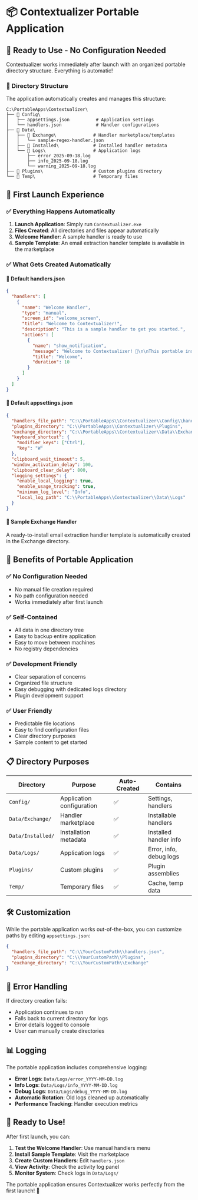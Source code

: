 # 📦 Contextualizer Portable Application

## 🎯 **Ready to Use - No Configuration Needed**

Contextualizer works immediately after launch with an organized portable directory structure. Everything is automatic!

### **📁 Directory Structure**

The application automatically creates and manages this structure:

```
C:\PortableApps\Contextualizer\
├── 📁 Config\
│   ├── appsettings.json          # Application settings
│   └── handlers.json             # Handler configurations
├── 📁 Data\
│   ├── 📁 Exchange\              # Handler marketplace/templates
│   │   └── sample-regex-handler.json
│   ├── 📁 Installed\             # Installed handler metadata
│   └── 📁 Logs\                  # Application logs
│       ├── error_2025-09-18.log
│       ├── info_2025-09-18.log
│       └── warning_2025-09-18.log
├── 📁 Plugins\                   # Custom plugins directory
└── 📁 Temp\                      # Temporary files
```

## 🚀 **First Launch Experience**

### **✅ Everything Happens Automatically**
1. **Launch Application**: Simply run `Contextualizer.exe`
2. **Files Created**: All directories and files appear automatically
3. **Welcome Handler**: A sample handler is ready to use
4. **Sample Template**: An email extraction handler template is available in the marketplace

### **✅ What Gets Created Automatically**

#### **📄 Default handlers.json**
```json
{
  "handlers": [
    {
      "name": "Welcome Handler",
      "type": "manual",
      "screen_id": "welcome_screen",
      "title": "Welcome to Contextualizer!",
      "description": "This is a sample handler to get you started.",
      "actions": [
        {
          "name": "show_notification",
          "message": "Welcome to Contextualizer! 🎉\n\nThis portable installation is ready to use.",
          "title": "Welcome",
          "duration": 10
        }
      ]
    }
  ]
}
```

#### **📄 Default appsettings.json**
```json
{
  "handlers_file_path": "C:\\PortableApps\\Contextualizer\\Config\\handlers.json",
  "plugins_directory": "C:\\PortableApps\\Contextualizer\\Plugins",
  "exchange_directory": "C:\\PortableApps\\Contextualizer\\Data\\Exchange",
  "keyboard_shortcut": {
    "modifier_keys": ["Ctrl"],
    "key": "W"
  },
  "clipboard_wait_timeout": 5,
  "window_activation_delay": 100,
  "clipboard_clear_delay": 800,
  "logging_settings": {
    "enable_local_logging": true,
    "enable_usage_tracking": true,
    "minimum_log_level": "Info",
    "local_log_path": "C:\\PortableApps\\Contextualizer\\Data\\Logs"
  }
}
```

#### **📄 Sample Exchange Handler**
A ready-to-install email extraction handler template is automatically created in the Exchange directory.

## 🔧 **Benefits of Portable Application**

### **✅ No Configuration Needed**
- No manual file creation required
- No path configuration needed
- Works immediately after first launch

### **✅ Self-Contained**
- All data in one directory tree
- Easy to backup entire application
- Easy to move between machines
- No registry dependencies

### **✅ Development Friendly**
- Clear separation of concerns
- Organized file structure
- Easy debugging with dedicated logs directory
- Plugin development support

### **✅ User Friendly**
- Predictable file locations
- Easy to find configuration files
- Clear directory purposes
- Sample content to get started

## 📋 **Directory Purposes**

| Directory | Purpose | Auto-Created | Contains |
|-----------|---------|--------------|----------|
| `Config/` | Application configuration | ✅ | Settings, handlers |
| `Data/Exchange/` | Handler marketplace | ✅ | Installable handlers |
| `Data/Installed/` | Installation metadata | ✅ | Installed handler info |
| `Data/Logs/` | Application logs | ✅ | Error, info, debug logs |
| `Plugins/` | Custom plugins | ✅ | Plugin assemblies |
| `Temp/` | Temporary files | ✅ | Cache, temp data |

## 🛠️ **Customization**

While the portable application works out-of-the-box, you can customize paths by editing `appsettings.json`:

```json
{
  "handlers_file_path": "C:\\YourCustomPath\\handlers.json",
  "plugins_directory": "C:\\YourCustomPath\\Plugins",
  "exchange_directory": "C:\\YourCustomPath\\Exchange"
}
```

## 🚨 **Error Handling**

If directory creation fails:
- Application continues to run
- Falls back to current directory for logs
- Error details logged to console
- User can manually create directories

## 📊 **Logging**

The portable application includes comprehensive logging:
- **Error Logs**: `Data/Logs/error_YYYY-MM-DD.log`
- **Info Logs**: `Data/Logs/info_YYYY-MM-DD.log`
- **Debug Logs**: `Data/Logs/debug_YYYY-MM-DD.log`
- **Automatic Rotation**: Old logs cleaned up automatically
- **Performance Tracking**: Handler execution metrics

## 🎉 **Ready to Use!**

After first launch, you can:
1. **Test the Welcome Handler**: Use manual handlers menu
2. **Install Sample Template**: Visit the marketplace
3. **Create Custom Handlers**: Edit `handlers.json`
4. **View Activity**: Check the activity log panel
5. **Monitor System**: Check logs in `Data/Logs/`

The portable application ensures Contextualizer works perfectly from the first launch! 🚀
